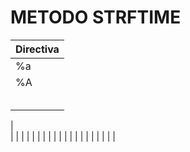 # METODO STRFTIME

|   Directiva       |
|-------------------|
|   %a              |
|   %A              |
|                   |
|                   |
|                   |
|                   |
|                   |
|                    
|
|
|
|
|
|
|
|
|
|
|
|
|
|
|
|
|
|
|
|